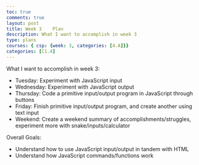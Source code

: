 ```yaml
---
toc: true
comments: true
layout: post
title: Week 3    Plan
description: What I want to accomplish in week 3
type: plans
courses: { csp: {week: 3, categories: [4.A]}}
categories: [C1.4]
---
```

What I want to accomplish in week 3:
<ul>
<li>Tuesday: Experiment with JavaScript input</li>
<li>Wednesday: Experiment with JavaScript output</li>
<li>Thursday: Code a primitive input/output program in JavaScript through buttons</li>
<li>Friday: Finish primitive input/output program, and create another using text input</li>
<li>Weekend: Create a weekend summary of accomplishments/struggles, experiment more with snake/inputs/calculator
</ul>
Overall Goals:
<ul>
<li>Understand how to use JavaScript input/output in tandem with HTML</li>
<li>Understand how JavaScript commands/functions work</li>
</ul>